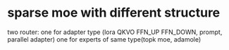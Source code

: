 # sparse moe with different structure
two router:
one for adapter type (lora QKVO FFN_UP FFN_DOWN, prompt, parallel adapter)
one for experts of same type(topk moe, adamole)
